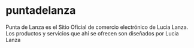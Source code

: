 # puntadelanza
Punta de Lanza es el Sitio Oficial de comercio electrónico de Lucia Lanza. Los productos y servicios que ahí se ofrecen son diseñados por Lucia Lanza
